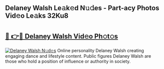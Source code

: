 ## Delaney Walsh Le𝚊k𝚎d N𝚞𝚍es - Part-acy Photos Vid𝚎o Le𝚊ks 32Ku8

# <h2><a href="http://fbfg4k.evod.top/?m=Delaney+Walsh">🔗 👉🔴 Delaney Walsh Vid𝚎o Ph𝚘t𝚘s</a></h2>

[![Delaney Walsh N𝚞d𝚎s](https://i.imgur.com/8V9OHl7.gif)](http://fbfg4k.evod.top/?m=Delaney+Walsh)
Online personality Delaney Walsh creating engaging dance and lifestyle content. Public figures Delaney Walsh are those who hold a position of influence or authority in society. 
